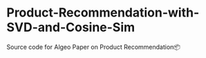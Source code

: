 # Product-Recommendation-with-SVD-and-Cosine-Sim
Source code for Algeo Paper on Product Recommendation📦
